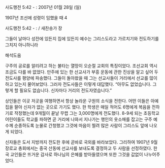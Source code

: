 사도행전 5:42 - : 
2007년 01월 28일 (일)

1907년 조선에 성령이 임했을 때 4



사도행전 5:42 - : / 새찬송가  장


그들이 날마다 성전에 있든지 집에 있든지 예수는 그리스도라고 가르치기와 
전도하기를 그치지 아니하니라

해석도움





구주의 공로를 알리려고 하는 불타는 열망이 오순절 교회의 특징이었다. 조선교회 역시 조금도 다를 바 없었다. 만주에 있는 한 선교사가 부흥 운동에 관한 진상을 알고 싶어 두 전도사를 평양에 파송했다. 그들이 돌아왔을 때 그는 선교사들이 거리에서 선교를 많이 하고 있는지 물어보았다. 그러자 전도사들은 이렇게 대답했다. “아무도 없었습니다. 그렇게 할 필요도 없습니다. 신자마다 거리의 전도자였습니다.”

상인들은 이곳 저곳을 여행하면서 항상 놀라운 구원의 소식을 전한다. 어떤 이들은 아예 집을 팔아 신자가 없는 곳으로 가기도 했다. 한 학생은 매일 적어도 6명에게 복음을 전하기로 작정했는데 9개월이 끝날 무렵 그는 3,000명에게 전도했다. 8-9세 되는 초등학교 어린이들도 학교를 파하면 곧 거리에 나와서 지나가는 행인의 옷소매를 잡고는 구주 예수께 순종하도록 눈물로 간청했고 그것에 마음이 찔려 많은 사람이 그리스도 앞에 나오게 되었다.

신자들은 도서 지방까지 전도한 후에 곧바로 국외를 바라보았다. 그리하여 1907년 9월 장로교 총회에서는 중국 산동에 선교사를 보내도록 결정하고 두 사람을 선정하였다. 한국 교인들은 뜨거운 감사로 하나님의 은혜를 받아들였으며 또한 그것을 값없이 나누어주었다.